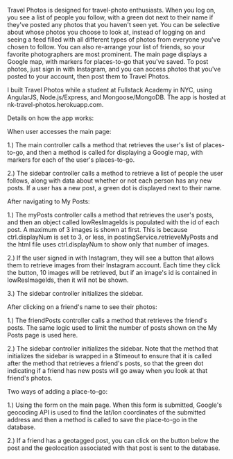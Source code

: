 Travel Photos is designed for travel-photo enthusiasts. When you log on, you see a list of people you follow, with a green dot next to their name if they've posted any photos that you haven't seen yet. You can be selective about whose photos you choose to look at, instead of logging on and seeing a feed filled with all different types of photos from everyone you've chosen to follow. You can also re-arrange your list of friends, so your favorite photographers are most prominent. The main page displays a Google map, with markers for places-to-go that you've saved. To post photos, just sign in with Instagram, and you can access photos that you've posted to your account, then post them to Travel Photos. 

I built Travel Photos while a student at Fullstack Academy in NYC, using AngularJS, Node.js/Express, and Mongoose/MongoDB. The app is hosted at nk-travel-photos.herokuapp.com.

Details on how the app works:


When user accesses the main page:


1.) The main controller calls a method that retrieves the user's list of places-to-go, and then a method is called for displaying a Google map, with markers for each of the user's places-to-go.

2.) The sidebar controller calls a method to retrieve a list of people the user follows, along with data about whether or not each person has any new posts. If a user has a new post, a green dot is displayed next to their name. 


After navigating to My Posts:


1.) The myPosts controller calls a method that retrieves the user's posts, and then an object called lowResImageIds is populated with the id of each post. A maximum of 3 images is shown at first. This is because ctrl.displayNum is set to 3, or less, in postingService.retrieveMyPosts and the html file uses ctrl.displayNum to show only that number of images.

2.) If the user signed in with Instagram, they will see a button that allows them to retrieve images from their Instagram account. Each time they click the button, 10 images will be retrieved, but if an image's id is contained in lowResImageIds, then it will not be shown.

3.) The sidebar controller initializes the sidebar.


After clicking on a friend's name to see their photos:


1.) The friendPosts controller calls a method that retrieves the friend's posts. The same logic used to limit the number of posts shown on the My Posts page is used here. 

2.) The sidebar controller initializes the sidebar. Note that the method that initializes the sidebar is wrapped in a $timeout to ensure that it is called after the method that retrieves a friend's posts, so that the green dot indicating if a friend has new posts will go away when you look at that friend's photos.


Two ways of adding a place-to-go:


1.) Using the form on the main page. When this form is submitted, Google's geocoding API is used to find the lat/lon coordinates of the submitted address and then a method is called to save the place-to-go in the database.

2.) If a friend has a geotagged post, you can click on the button below the post and the geolocation associated with that post is sent to the database.



